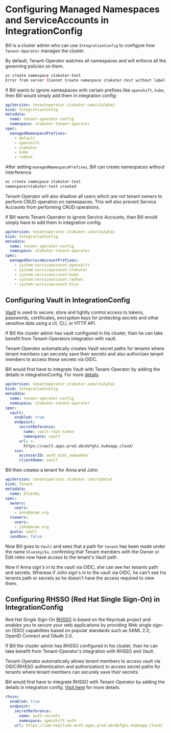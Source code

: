 # Configuring Managed Namespaces and ServiceAccounts in IntegrationConfig

Bill is a cluster admin who can use `IntegrationConfig` to configure how `Tenant-Operator` manages the cluster.

By default, Tenant-Operator watches all namespaces and will enforce all the governing policies on them.

```bash
oc create namespace stakater-test
Error from server (Cannot Create namespace stakater-test without label stakater.com/tenant. User: Bill): admission webhook "vnamespace.kb.io" denied the request: Cannot CREATE namespace stakater-test without label stakater.com/tenant. User: Bill
```

If Bill wants to ignore namespaces with certain prefixes like `openshift`, `kube`, then Bill would simply add them in integration config:

```yaml
apiVersion: tenantoperator.stakater.com/v1alpha1
kind: IntegrationConfig
metadata:
  name: tenant-operator-config
  namespace: stakater-tenant-operator
spec:
  managedNamespacePrefixes:
    - default
    - openshift
    - stakater
    - kube
    - redhat
```

After setting `managedNamespacePrefixes`, Bill can create namespaces without interference.

```bash
oc create namespace stakater-test
namespace/stakater-test created
```

Tenant-Operator will also disallow all users which are not tenant owners to perform CRUD operation on namespaces. This will also prevent Service Accounts from performing CRUD operations.

If Bill wants Tenant-Operator to ignore Service Accounts, than Bill would simply have to add them in integration config:

```yaml
apiVersion: tenantoperator.stakater.com/v1alpha1
kind: IntegrationConfig
metadata:
  name: tenant-operator-config
  namespace: stakater-tenant-operator
spec:
  managedServiceAccountPrefixes:
    - system:serviceaccount:openshift
    - system:serviceaccount:stakater
    - system:serviceaccount:kube
    - system:serviceaccount:redhat
    - system:serviceaccount:hive
```

## Configuring Vault in IntegrationConfig

[Vault](https://www.vaultproject.io/) is used to secure, store and tightly control access to tokens, passwords, certificates, encryption keys for protecting secrets and other sensitive data using a UI, CLI, or HTTP API.

If Bill the cluster admin has vault configured in his cluster, than he can take benefit from Tenant-Operators integration with vault.

Tenant-Operator automatically creates Vault secret paths for tenants where tenant members can securely save their secrets and also authorizes tenant members to access these secrets via OIDC.

Bill would first have to integrate Vault with Tenant-Operator by adding the details in integrationConfig. For more [details](../integration-config.html#vault)

```yaml
apiVersion: tenantoperator.stakater.com/v1alpha1
kind: IntegrationConfig
metadata:
  name: tenant-operator-config
  namespace: stakater-tenant-operator
spec:
  vault:
    enabled: true
    endpoint:
      secretReference:
        name: vault-root-token
        namespace: vault
      url: >-
        https://vault.apps.prod.abcdefghi.kubeapp.cloud/
    sso:
      accessorID: auth_oidc_aa6aa9aa
      clientName: vault
```

Bill then creates a tenant for Anna and John

```yaml
apiVersion: tenantoperator.stakater.com/v1beta1
kind: Tenant
metadata:
  name: bluesky
spec:
  owners:
    users:
    - anna@acme.org
  viewers:
    users:
    - john@acme.org
  quota: small
  sandbox: false
```

Now Bill goes to `Vault` and sees that a path for `tenant` has been made under the name `bluesky/kv`, confirming that Tenant members with the Owner or Edit roles now have access to the tenant's Vault path.

Now if Anna sign's in to the vault via OIDC, she can see her tenants path and secrets. Whereas if John sign's in to the vault via OIDC, he can't see his tenants path or secrets as he doesn't have the access required to view them.

## Configuring RHSSO (Red Hat Single Sign-On) in IntegrationConfig

Red Hat Single Sign-On [RHSSO](https://access.redhat.com/products/red-hat-single-sign-on) is based on the Keycloak project and enables you to secure your web applications by providing Web single sign-on (SSO) capabilities based on popular standards such as SAML 2.0, OpenID Connect and OAuth 2.0.

If Bill the cluster admin has RHSSO configured in his cluster, than he can take benefit from Tenant-Operator's integration with RHSSO and Vault.

Tenant-Operator automatically allows tenant members to access vault via OIDC(RHSSO authentication and authorization) to access secret paths for tenants where tenant members can securely save their secrets.

Bill would first have to integrate RHSSO with Tenant-Operator by adding the details in integration config. [Visit here](../integration-config.html#rhsso-red-hat-single-sign-on) for more details.

```yaml
rhsso:
  enabled: true
  endpoint:
    secretReference:
      name: auth-secrets
      namespace: openshift-auth
    url: https://iam-keycloak-auth.apps.prod.abcdefghi.kubeapp.cloud/
```

